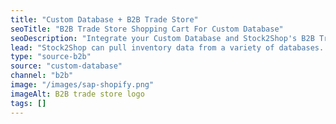 ```yaml
---
title: "Custom Database + B2B Trade Store"
seoTitle: "B2B Trade Store Shopping Cart For Custom Database"
seoDescription: "Integrate your Custom Database and Stock2Shop's B2B Trade Store, and you'll be able to streamline your workflow, simplify the ordering process and save time - and money. Find out more about how a Custom Database and Stock2Shop's B2B Trade Store Integration can help your business."
lead: "Stock2Shop can pull inventory data from a variety of databases. The only prerequisite is that the database can be accessed via ODBC. We therefore support Microsoft SQL Server, MySQL Server, Pervasive SQL, Hana and many other databases. Your custom database contains vital product data such as pricing and stock levels. Present this information to your wholesale customers with our B2B Trade Store, enabling them to browse your products and place orders with just a few clicks. Here’s how we can help you streamline your workflow."
type: "source-b2b"
source: "custom-database"
channel: "b2b"
image: "/images/sap-shopify.png"
imageAlt: B2B trade store logo
tags: []
---
```

